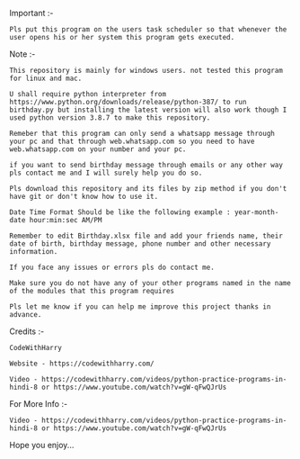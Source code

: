 Important :- 
	
	Pls put this program on the users task scheduler so that whenever the user opens his or her system this program gets executed.

Note :- 

	This repository is mainly for windows users. not tested this program for linux and mac.
	
	U shall require python interpreter from https://www.python.org/downloads/release/python-387/ to run birthday.py but installing the latest version will also work though I used python version 3.8.7 to make this repository.

	Remeber that this program can only send a whatsapp message through your pc and that through web.whatsapp.com so you need to have web.whatsapp.com on your number and your pc.
	
	if you want to send birthday message through emails or any other way pls contact me and I will surely help you do so.

	Pls download this repository and its files by zip method if you don't have git or don't know how to use it.

	Date Time Format Should be like the following example : year-month-date hour:min:sec AM/PM

	Remember to edit Birthday.xlsx file and add your friends name, their date of birth, birthday message, phone number and other necessary information.
	
	If you face any issues or errors pls do contact me.
	
	Make sure you do not have any of your other programs named in the name of the modules that this program requires

	Pls let me know if you can help me improve this project thanks in advance.
	
Credits :- 
	
	CodeWithHarry
	
	Website - https://codewithharry.com/
	
	Video - https://codewithharry.com/videos/python-practice-programs-in-hindi-8 or https://www.youtube.com/watch?v=gW-qFwQJrUs
	
For More Info :-
	
	Video - https://codewithharry.com/videos/python-practice-programs-in-hindi-8 or https://www.youtube.com/watch?v=gW-qFwQJrUs

Hope you enjoy...
